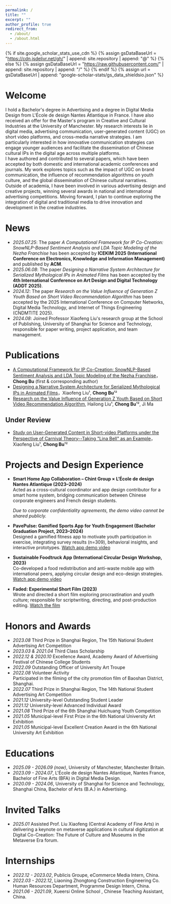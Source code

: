 ```yaml
---
permalink: /
title: ""
excerpt: ""
author_profile: true
redirect_from: 
  - /about/
  - /about.html
---
```


{% if site.google_scholar_stats_use_cdn %}
{% assign gsDataBaseUrl = "https://cdn.jsdelivr.net/gh/" | append: site.repository | append: "@" %}
{% else %}
{% assign gsDataBaseUrl = "https://raw.githubusercontent.com/" | append: site.repository | append: "/" %}
{% endif %}
{% assign url = gsDataBaseUrl | append: "google-scholar-stats/gs_data_shieldsio.json" %}

<span id="about-me" class="anchor"></span>
#  Welcome
I hold a Bachelor's degree in Advertising and a degree in Digital Media Design from L'École de design Nantes Atlantique in France. I have also received an offer for the Master's program in Creative and Cultural Industries at the University of Manchester. My research interests lie in digital media, advertising communication, user-generated content (UGC) on short video platforms, and cross-media narrative strategies. I am particularly interested in how innovative communication strategies can engage younger audiences and facilitate the dissemination of Chinese cultural IPs in the digital age across multiple platforms.  
I have authored and contributed to several papers, which have been accepted by both domestic and international academic conferences and journals. My work explores topics such as the impact of UGC on brand communication, the influence of recommendation algorithms on youth culture, and the global dissemination of Chinese cultural narratives.  
Outside of academia, I have been involved in various advertising design and creative projects, winning several awards in national and international advertising competitions. Moving forward, I plan to continue exploring the integration of digital and traditional media to drive innovation and development in the creative industries.

<span id="news" class="anchor"></span>
#  News
- *2025.07.25*: The paper *A Computational Framework for IP Co-Creation: SnowNLP-Based Sentiment Analysis and LDA Topic Modeling of the Nezha Franchise* has been accepted by **ICEKIM 2025 (International Conference on Electronics, Knowledge and Information Management)** and published by **ACM**.
- *2025.06.08*: The paper *Designing a Narrative System Architecture for Serialized Mythological IPs in Animated Films* has been accepted by the **4th International Conference on Art Design and Digital Technology (ADDT 2025)**.
- *2024.12*: The paper *Research on the Value Influence of Generation Z Youth Based on Short Video Recommendation Algorithm* has been accepted by the 2025 International Conference on Computer Networks, Digital Media Technology, and Internet of Things Engineering (CNDMTITE 2025). 
- *2024.08*: Joined Professor Xiaofeng Liu's research group at the School of Publishing, University of Shanghai for Science and Technology, responsible for paper writing, project application, and team management.

<span id="publications" class="anchor"></span>
#  Publications 
- [A Computational Framework for IP Co-Creation: SnowNLP-Based Sentiment Analysis and LDA Topic Modeling of the Nezha Franchise](https://file.notion.so/f/f/dc472f14-ee5f-4318-b31e-a0dabfad82db/b72d8f77-6da9-4de5-aeb6-9dba1ac8214a/A_Computational_Framework_for_IP_Co-Creation.pdf?table=block&id=2540b4eb-7c5c-806d-80e6-ed4a6bc531c6&spaceId=dc472f14-ee5f-4318-b31e-a0dabfad82db&expirationTimestamp=1755612000000&signature=oHVl9UNjqRFfn92ThQmsPvhRPcpeaG26deSusfjLKA0&downloadName=A+Computational+Framework+for+IP+Co-Creation.pdf)，**Chong Bu** (first & corresponding author)  
- [Designing a Narrative System Architecture for Serialized Mythological IPs in Animated Films](https://file.notion.so/f/f/dc472f14-ee5f-4318-b31e-a0dabfad82db/daf01dc8-eae3-4cff-a44e-a94832cfefd1/Designing_a_Narrative_System_Architecture_for_Serialized_Mythological_IPs_in_Animated_Films.pdf?table=block&id=2540b4eb-7c5c-8005-9745-e0974ef36322&spaceId=dc472f14-ee5f-4318-b31e-a0dabfad82db&expirationTimestamp=1755612000000&signature=rlH6rMCn5I0EdhQywK3KrgtITlY72uiRkOoEjynXwjE&downloadName=Designing+a+Narrative+System+Architecture+for+Serialized+Mythological+IPs+in+Animated+Films.pdf)，Xiaofeng Liu¹, **Chong Bu**¹²  
- [Research on the Value Influence of Generation Z Youth Based on Short Video Recommendation Algorithm](https://file.notion.so/f/f/dc472f14-ee5f-4318-b31e-a0dabfad82db/9d491f30-c11a-4b98-825f-8f587674886f/Research_on_the_Value_Influence_of_Generation_Z_Youth_Based_on_Short_Video_Recommendation_Algorithm.pdf?table=block&id=2540b4eb-7c5c-8028-a6e5-e264b6aa4b0d&spaceId=dc472f14-ee5f-4318-b31e-a0dabfad82db&expirationTimestamp=1755612000000&signature=jqtPDWgyn1g3B6ZMoVfXsYW4y7oWeDBhXtNvlYjMxvM&downloadName=Research+on+the+Value+Influence+of+Generation+Z+Youth+Based+on+Short+Video+Recommendation+Algorithm.pdf), Hailong Liu¹, **Chong Bu**¹², Ji Ma

## Under Review
- [Study on User-Generated Content in Short-video Platforms under the Perspective of Carnival
Theory--Taking "Lina Bell" as an Example](https://file.notion.so/f/f/dc472f14-ee5f-4318-b31e-a0dabfad82db/e479ac46-50a4-416e-93cc-eb3aa4db481f/Study_on_User-Generated_Content_in_Short-video_Platforms_under_the_Perspective_of_Carnival_Theory--Taking_Lina_Bell_as_an_Example.pdf?table=block&id=2540b4eb-7c5c-80a7-9439-df6c17525dd9&spaceId=dc472f14-ee5f-4318-b31e-a0dabfad82db&expirationTimestamp=1755612000000&signature=OlhXqFhZSeDellg6l5KuTWFG5n4xnR_wXv5Ue-xzP-g&downloadName=Study+on+User-Generated+Content+in+Short-video+Platforms+under+the+Perspective+of+Carnival+Theory--Taking+%22Lina+Bell%22+as+an+Example.pdf)，Xiaofeng Liu¹, **Chong Bu**¹²
  

<span id="projects-and-design-experience" class="anchor"></span>
#  Projects and Design Experience
- **Smart Home App Collaboration – Chint Group × L’École de design Nantes Atlantique (2023–2024)**  
  Acted as a cross-cultural coordinator and app design contributor for a smart home system, bridging communication between Chinese corporate engineers and French design students.
  
  *Due to corporate confidentiality agreements, the demo video cannot be shared publicly.*
- **PavePulse: Gamified Sports App for Youth Engagement (Bachelor Graduation Project, 2023–2024)**  
  Designed a gamified fitness app to motivate youth participation in exercise, integrating survey results (n=309), behavioral insights, and interactive prototypes.
  [Watch app demo video](https://youtu.be/OHPqHfAkm0U)
- **Sustainable Foodtruck App (International Circular Design Workshop, 2023)**  
  Co-developed a food redistribution and anti-waste mobile app with international peers, applying circular design and eco-design strategies.
  [Watch app demo video](https://youtu.be/Qzg2DdRkaS0)
- **Faded: Experimental Short Film (2023)**  
  Wrote and directed a short film exploring procrastination and youth culture; responsible for scriptwriting, directing, and post-production editing.
  [Watch the film](https://youtu.be/7ky0UBGutU0)

<span id="honors-and-awards" class="anchor"></span>
#  Honors and Awards
- *2023.08* Third Prize in Shanghai Region, The 15th National Student Advertising Art Competition  
- *2023.03 & 2021.04* Third Class Scholarship  
- *2022.12 & 2020.10* Excellence Award, Academy Award of Advertising Festival of Chinese College Students  
- *2022.09* Outstanding Officer of University Art Troupe  
- *2022.08* Volunteer Activity  
  Participated in the filming of the city promotion film of Baoshan District, Shanghai.  
- *2022.07* Third Prize in Shanghai Region, The 14th National Student Advertising Art Competition  
- *2021.12* University-level Outstanding Student Leader  
- *2021.12* University-level Advanced Individual Award  
- *2021.08* Third Prize of the 6th Shanghai Huichuang Youth Competition  
- *2021.05* Municipal-level First Prize in the 6th National University Art Exhibition  
- *2021.05* Municipal-level Excellent Creation Award in the 6th National University Art Exhibition  

<span id="educations" class="anchor"></span>
#  Educations
- *2025.09 - 2026.09 (now)*, University of Manchester, Manchester Britain.  
- *2023.09 - 2024.07*, L'École de design Nantes Atlantique, Nantes France, Bachelor of Fine Arts (BFA) in Digital Media Design.  
- *2020.09 - 2024.06*, University of Shanghai for Science and Technology, Shanghai China, Bachelor of Arts (B.A.) in Advertising. 

<span id="invited-talks" class="anchor"></span>
#  Invited Talks
- *2025.01* Assisted Prof. Liu Xiaofeng (Central Academy of Fine Arts) in delivering a keynote on metaverse applications in cultural digitization at Digital Co-Creation: The Future of Culture and Museums in the Metaverse Era forum.

<span id="internships" class="anchor"></span>
#  Internships
- *2022.12 - 2023.02*, Publicis Groupe, eCommerce Media Intern, China.  
- *2022.03 - 2022.12*, Liaoning Zhongtong Construction Engineering Co. Human Resources Department, Programme Design Intern, China.  
- *2021.06 - 2021.09*, Xueersi Online School , Chinese Teaching Assistant, China.
